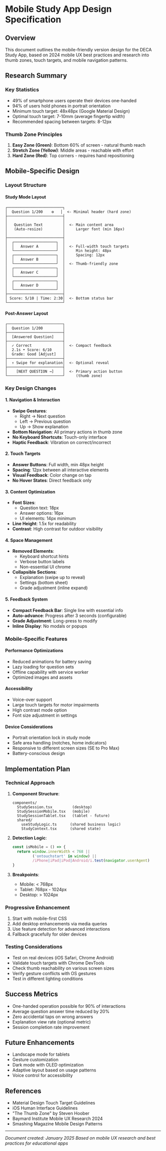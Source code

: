 # Mobile Study App Design Specification

## Overview
This document outlines the mobile-friendly version design for the DECA Study App, based on 2024 mobile UX best practices and research into thumb zones, touch targets, and mobile navigation patterns.

## Research Summary

### Key Statistics
- 49% of smartphone users operate their devices one-handed
- 94% of users hold phones in portrait orientation
- Minimum touch target: 48x48px (Google Material Design)
- Optimal touch target: 7-10mm (average fingertip width)
- Recommended spacing between targets: 8-12px

### Thumb Zone Principles
1. **Easy Zone (Green)**: Bottom 60% of screen - natural thumb reach
2. **Stretch Zone (Yellow)**: Middle areas - reachable with effort
3. **Hard Zone (Red)**: Top corners - requires hand repositioning

## Mobile-Specific Design

### Layout Structure

#### Study Mode Layout
```
┌─────────────────────────┐
│  Question 1/200    ⚙️   │  <- Minimal header (hard zone)
├─────────────────────────┤
│                         │
│   Question Text         │  <- Main content area
│   (Auto-resize)         │     Larger font (min 16px)
│                         │
├─────────────────────────┤
│  ┌───────────────────┐  │
│  │   Answer A        │  │  <- Full-width touch targets
│  └───────────────────┘  │     Min height: 48px
│  ┌───────────────────┐  │     Spacing: 12px
│  │   Answer B        │  │
│  └───────────────────┘  │  <- Thumb-friendly zone
│  ┌───────────────────┐  │
│  │   Answer C        │  │
│  └───────────────────┘  │
│  ┌───────────────────┐  │
│  │   Answer D        │  │
│  └───────────────────┘  │
├─────────────────────────┤
│ Score: 5/10 | Time: 2:30│  <- Bottom status bar
└─────────────────────────┘
```

#### Post-Answer Layout
```
┌─────────────────────────┐
│  Question 1/200         │
├─────────────────────────┤
│  [Answered Question]    │
├─────────────────────────┤
│  ✓ Correct              │  <- Compact feedback
│  2.1s • Score: 6/10     │
│  Grade: Good [Adjust]   │
├─────────────────────────┤
│  ↑ Swipe for explanation│  <- Optional reveal
├─────────────────────────┤
│    [NEXT QUESTION →]    │  <- Primary action button
└─────────────────────────┘     (thumb zone)
```

### Key Design Changes

#### 1. Navigation & Interaction
- **Swipe Gestures**:
  - Right → Next question
  - Left → Previous question
  - Up → Show explanation
- **Bottom Navigation**: All primary actions in thumb zone
- **No Keyboard Shortcuts**: Touch-only interface
- **Haptic Feedback**: Vibration on correct/incorrect

#### 2. Touch Targets
- **Answer Buttons**: Full width, min 48px height
- **Spacing**: 12px between all interactive elements
- **Visual Feedback**: Color change on tap
- **No Hover States**: Direct feedback only

#### 3. Content Optimization
- **Font Sizes**:
  - Question text: 18px
  - Answer options: 16px
  - UI elements: 14px minimum
- **Line Height**: 1.5x for readability
- **Contrast**: High contrast for outdoor visibility

#### 4. Space Management
- **Removed Elements**:
  - Keyboard shortcut hints
  - Verbose button labels
  - Non-essential UI chrome
- **Collapsible Sections**:
  - Explanation (swipe up to reveal)
  - Settings (bottom sheet)
  - Grade adjustment (inline expand)

#### 5. Feedback System
- **Compact Feedback Bar**: Single line with essential info
- **Auto-advance**: Progress after 3 seconds (configurable)
- **Grade Adjustment**: Long-press to modify
- **Inline Display**: No modals or popups

### Mobile-Specific Features

#### Performance Optimizations
- Reduced animations for battery saving
- Lazy loading for question sets
- Offline capability with service worker
- Optimized images and assets

#### Accessibility
- Voice-over support
- Large touch targets for motor impairments
- High contrast mode option
- Font size adjustment in settings

#### Device Considerations
- Portrait orientation lock in study mode
- Safe area handling (notches, home indicators)
- Responsive to different screen sizes (SE to Pro Max)
- Battery-conscious design

## Implementation Plan

### Technical Approach
1. **Component Structure**:
   ```
   components/
     StudySession.tsx         (desktop)
     StudySessionMobile.tsx   (mobile)
     StudySessionTablet.tsx   (tablet - future)
     shared/
       useStudyLogic.ts      (shared business logic)
       StudyContext.tsx      (shared state)
   ```

2. **Detection Logic**:
   ```typescript
   const isMobile = () => {
     return window.innerWidth < 768 ||
            ('ontouchstart' in window) ||
            /iPhone|iPad|iPod|Android/i.test(navigator.userAgent)
   }
   ```

3. **Breakpoints**:
   - Mobile: < 768px
   - Tablet: 768px - 1024px
   - Desktop: > 1024px

### Progressive Enhancement
1. Start with mobile-first CSS
2. Add desktop enhancements via media queries
3. Use feature detection for advanced interactions
4. Fallback gracefully for older devices

### Testing Considerations
- Test on real devices (iOS Safari, Chrome Android)
- Validate touch targets with Chrome DevTools
- Check thumb reachability on various screen sizes
- Verify gesture conflicts with OS gestures
- Test in different lighting conditions

## Success Metrics
- One-handed operation possible for 90% of interactions
- Average question answer time reduced by 20%
- Zero accidental taps on wrong answers
- Explanation view rate (optional metric)
- Session completion rate improvement

## Future Enhancements
- Landscape mode for tablets
- Gesture customization
- Dark mode with OLED optimization
- Adaptive layout based on usage patterns
- Voice control for accessibility

## References
- Material Design Touch Target Guidelines
- iOS Human Interface Guidelines
- "The Thumb Zone" by Steven Hoober
- Baymard Institute Mobile UX Research 2024
- Smashing Magazine Mobile Design Patterns

---

*Document created: January 2025*
*Based on mobile UX research and best practices for educational apps*